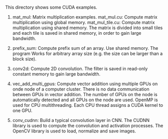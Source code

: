 This directory shows some CUDA examples.

1. mat_mul: Matrix multiplication examples.
mat_mul.cu: Compute matrix multiplication using global memory.
mat_mul_tile.cu: Compute matrix multiplication using shared memory. The matrix is divided into small tiles and each tile is saved in shared memory, in order to gain large bandwidth. 

2. prefix_sum: Compute prefix sum of an array. Use shared memory. The program Works for arbitrary array size (e.g. the size can be larger than a block size). 

3. conv2d: Compute 2D convolution. The filter is saved in read-only constant memory to gain large bandwidth. 

4. vec_add_multi_gpus: Compute vector addition using multiple GPUs on onde node of a computer cluster. There is no data communication between GPUs in vector addition. The number of GPUs on the node is automatically detected and all GPUs on the node are used. OpenMP is used for CPU multithreading. Each CPU thread assigns a CUDA kernel to one GPU. 

5. conv_cudnn: Build a typical convolution layer in CNN. The CUDNN library is used to compute the convolution and activation processes. The OpenCV library is used to load, normalize and save images.  

